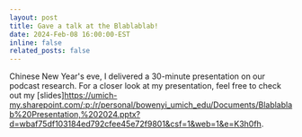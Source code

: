 ```yaml
---
layout: post
title: Gave a talk at the Blablablab!
date: 2024-Feb-08 16:00:00-EST
inline: false
related_posts: false
---
```


Chinese New Year's eve, I delivered a 30-minute presentation on our podcast research. For a closer look at my presentation, feel free to check out my [slides]https://umich-my.sharepoint.com/:p:/r/personal/bowenyi_umich_edu/Documents/Blablablab%20Presentation,%202024.pptx?d=wbaf75df103184ed792cfee45e72f9801&csf=1&web=1&e=K3h0fh.
 

